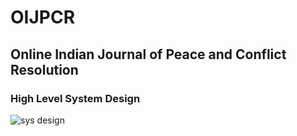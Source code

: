 # OIJPCR
## Online Indian Journal of Peace and Conflict Resolution

### High Level System Design

![sys design](https://user-images.githubusercontent.com/58564635/189481893-ed59b12e-d7d2-42ef-9c7d-e490e7cb64ba.png)
